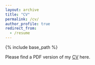 ```yaml
---
layout: archive
title: "CV"
permalink: /cv/
author_profile: true
redirect_from:
  - /resume
---
```


{% include base_path %}

Please find a PDF version of my [CV](http://yunlong-song.github.io/files/CV-SongYunlong_web.pdf) here. 
